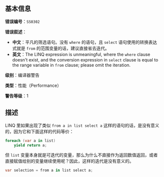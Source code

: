 ## 基本信息

**错误编号**：`SS0302`

**错误叙述**：

* **中文**：平凡的筛选语句。没有 `where` 的语句，且 `select` 语句使用的转换表达式就是 `from` 的范围变量的话，建议直接省去迭代。
* **英文**：The LINQ expression is unmeaningful, where the `where` clause doesn't exist, and the conversion expression in `select` clause is equal to the range variable in `from` clause; please omit the iteration.

**级别**：编译器警告

**类型**：性能（Performance）

**警告等级**：1

## 描述

LINQ 里如果出现了类似 `from a in list select a` 这样的语句的话，是没有意义的，因为它和下面这样的代码等价：

```csharp
foreach (var a in list)
    yield return a;
```

但 `list` 变量本身就是可迭代的变量，那么为什么不直接作为返回数值返回，或者直接赋值给别的变量继续使用呢？因此，这样的迭代是没有意义的。

```csharp
var selection = from a in list select a;
```

